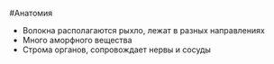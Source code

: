 #Анатомия 
- Волокна располагаются рыхло, лежат в разных направлениях
- Много аморфного вещества
- Строма органов, сопровождает нервы и сосуды
